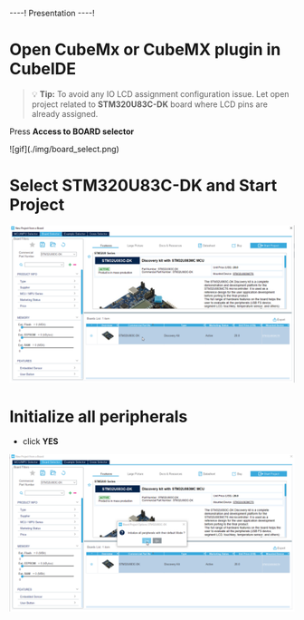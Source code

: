 ----!
Presentation
----!
# Open CubeMx or CubeMX plugin in CubeIDE

> :bulb: **Tip:** To avoid any IO LCD assignment configuration issue. Let open project related to **STM320U83C-DK** board where LCD pins are already assigned.

Press **Access to BOARD selector**
<p> </p>
![gif](./img/board_select.png)

# Select STM320U83C-DK and Start Project
<p> </p>

![image](./img/DK_project.png)

# Initialize all peripherals
- click **YES**
<p> </p>

![image](./img/default_mode.png)